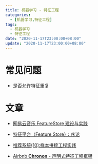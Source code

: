 ```yaml
---
title: 机器学习 - 特征工程
categories: 
  - [机器学习,特征工程]
tags:
  - 机器学习
  - 特征工程
date: "2020-11-17T23:00:00+08:00"
update: "2020-11-17T23:00:00+08:00"
---
```


# 常见问题

- 是否允许特征重复

# 文章

- [网易云音乐 FeatureStore 建设与实践](https://www.6aiq.com/article/1656583509582)
- [特征平台（Feature Store）：序论](https://zhuanlan.zhihu.com/p/406897374)
- [推荐系统(10):样本拼接工程实践](https://zhuanlan.zhihu.com/p/594275446)

- [Airbnb **Chronon** - 声明式特征工程框架](https://medium.com/airbnb-engineering/chronon-a-declarative-feature-engineering-framework-b7b8ce796e04)